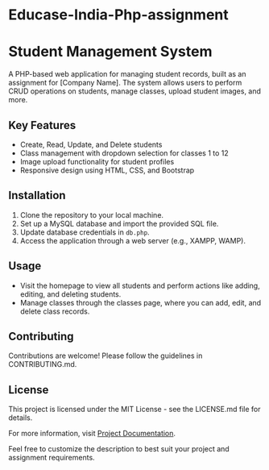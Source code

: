 # Educase-India-Php-assignment
# Student Management System

A PHP-based web application for managing student records, built as an assignment for [Company Name]. The system allows users to perform CRUD operations on students, manage classes, upload student images, and more.

## Key Features
- Create, Read, Update, and Delete students
- Class management with dropdown selection for classes 1 to 12
- Image upload functionality for student profiles
- Responsive design using HTML, CSS, and Bootstrap

## Installation
1. Clone the repository to your local machine.
2. Set up a MySQL database and import the provided SQL file.
3. Update database credentials in `db.php`.
4. Access the application through a web server (e.g., XAMPP, WAMP).

## Usage
- Visit the homepage to view all students and perform actions like adding, editing, and deleting students.
- Manage classes through the classes page, where you can add, edit, and delete class records.

## Contributing
Contributions are welcome! Please follow the guidelines in CONTRIBUTING.md.

## License
This project is licensed under the MIT License - see the LICENSE.md file for details.

For more information, visit [Project Documentation](link-to-docs).

Feel free to customize the description to best suit your project and assignment requirements.
